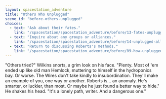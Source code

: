 ```yaml
---
layout: spacestation_adventure
title: "Others Who Unplugged"
scene_id: "before-others-unplugged"
choices:
  - text: "Ask about their fates."
    link: "/spacestation/spacestation_adventure/before/13-fates-unplugged"
  - text: "Inquire about any groups or alliances."
    link: "/spacestation/spacestation_adventure/before/14-unplugged-alliances"
  - text: "Return to discussing Roberts's methods."
    link: "/spacestation/spacestation_adventure/before/09-how-unplugged"
---
```


"Others tried?" Wilkins snorts, a grim look on his face. "Plenty. Most of 'em ended up like old man Hemlock, muttering to himself in the hydroponics bay. Or worse. The Wires don't take kindly to insubordination. They'll make an example of you, one way or another. Roberts is... an anomaly. He's smarter, or luckier, than most. Or maybe he just found a better way to hide." He shakes his head. "It's a lonely path, writer. And a dangerous one."
